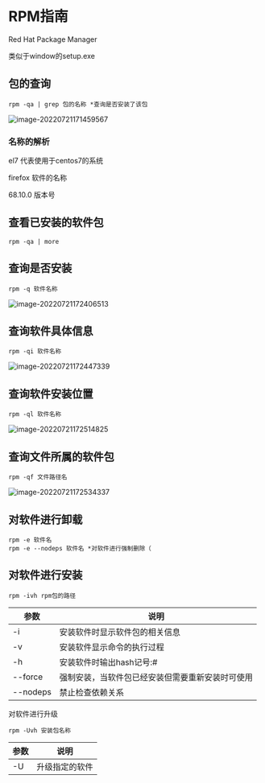 # RPM指南

Red Hat Package Manager

类似于window的setup.exe

## 包的查询

```
rpm -qa | grep 包的名称 *查询是否安装了该包
```

![image-20220721171459567](https://propran-img.oss-cn-hangzhou.aliyuncs.com/img/image-20220721171459567.png)

### 名称的解析

el7 代表使用于centos7的系统

firefox 软件的名称

68.10.0 版本号

## 查看已安装的软件包

```
rpm -qa | more
```

## 查询是否安装

```
rpm -q 软件名称
```

![image-20220721172406513](https://propran-img.oss-cn-hangzhou.aliyuncs.com/img/image-20220721172406513.png)

## 查询软件具体信息

```
rpm -qi 软件名称
```

![image-20220721172447339](https://propran-img.oss-cn-hangzhou.aliyuncs.com/img/image-20220721172447339.png)

## 查询软件安装位置

```
rpm -ql 软件名称
```

![image-20220721172514825](https://propran-img.oss-cn-hangzhou.aliyuncs.com/img/image-20220721172514825.png)

## 查询文件所属的软件包

```
rpm -qf 文件路径名
```

![image-20220721172534337](https://propran-img.oss-cn-hangzhou.aliyuncs.com/img/image-20220721172534337.png)

## 对软件进行卸载

```
rpm -e 软件名
rpm -e --nodeps 软件名 *对软件进行强制删除（
```

## 对软件进行安装

```
rpm -ivh rpm包的路径 
```

| 参数     | 说明                                             |
| -------- | ------------------------------------------------ |
| -i       | 安装软件时显示软件包的相关信息                   |
| -v       | 安装软件显示命令的执行过程                       |
| -h       | 安装软件时输出hash记号:#                         |
| --force  | 强制安装，当软件包已经安装但需要重新安装时可使用 |
| --nodeps | 禁止检查依赖关系                                 |

对软件进行升级

```
rpm -Uvh 安装包名称
```

| 参数 | 说明           |
| ---- | -------------- |
| -U   | 升级指定的软件 |

